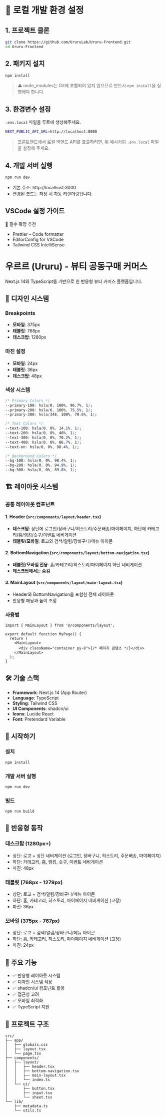 # 🚀 로컬 개발 환경 설정

## 1. 프로젝트 클론

```bash
git clone https://github.com/UruruLab/Ururu-Frontend.git
cd Ururu-Frontend
```

## 2. 패키지 설치

```bash
npm install
```

> ⚠️ node_modules는 Git에 포함되어 있지 않으므로 반드시 `npm install`을 실행해야 합니다.

## 3. 환경변수 설정

`.env.local` 파일을 루트에 생성해주세요.

```bash
NEXT_PUBLIC_API_URL=http://localhost:8080
```

> 프론트엔드에서 로컬 백엔드 API를 호출하려면, 위 예시처럼 `.env.local` 파일을 설정해 주세요.

## 4. 개발 서버 실행

```bash
npm run dev
```

- 기본 주소: http://localhost:3000
- 변경된 코드는 저장 시 자동 리렌더링됩니다.

## VSCode 설정 가이드

📌 필수 확장 추천

- Prettier – Code formatter
- EditorConfig for VSCode
- Tailwind CSS IntelliSense

# 우르르 (Ururu) - 뷰티 공동구매 커머스

Next.js 14와 TypeScript를 기반으로 한 반응형 뷰티 커머스 플랫폼입니다.

## 🎨 디자인 시스템

### Breakpoints

- **모바일**: 375px
- **태블릿**: 768px
- **데스크탑**: 1280px

### 마진 설정

- **모바일**: 24px
- **태블릿**: 36px
- **데스크탑**: 48px

### 색상 시스템

```css
/* Primary Colors */
--primary-100: hsla(0, 100%, 96.7%, 1);
--primary-200: hsla(6, 100%, 75.5%, 1);
--primary-300: hsla(348, 100%, 70.6%, 1);

/* Text Colors */
--text-100: hsla(0, 0%, 14.1%, 1);
--text-200: hsla(0, 0%, 40%, 1);
--text-300: hsla(0, 0%, 70.2%, 1);
--text-400: hsla(0, 0%, 86.7%, 1);
--text-on: hsla(0, 0%, 98.4%, 1);

/* Background Colors */
--bg-100: hsla(0, 0%, 98.4%, 1);
--bg-200: hsla(0, 0%, 94.9%, 1);
--bg-300: hsla(0, 0%, 89.8%, 1);
```

## 🏗️ 레이아웃 시스템

### 공통 레이아웃 컴포넌트

#### 1. Header (`src/components/layout/header.tsx`)

- **데스크탑**: 상단에 로그인/장바구니/히스토리/주문배송/마이페이지, 하단에 카테고리/홈/랭킹/숏구/이벤트 네비게이션
- **태블릿/모바일**: 로고와 검색/알림/장바구니/메뉴 아이콘

#### 2. BottomNavigation (`src/components/layout/bottom-navigation.tsx`)

- **태블릿/모바일 전용**: 홈/카테고리/히스토리/마이페이지 하단 네비게이션
- **데스크탑에서는 숨김**

#### 3. MainLayout (`src/components/layout/main-layout.tsx`)

- Header와 BottomNavigation을 포함한 전체 레이아웃
- 반응형 패딩과 높이 조정

### 사용법

```tsx
import { MainLayout } from '@/components/layout';

export default function MyPage() {
  return (
    <MainLayout>
      <div className="container py-8">{/* 페이지 콘텐츠 */}</div>
    </MainLayout>
  );
}
```

## 🛠️ 기술 스택

- **Framework**: Next.js 14 (App Router)
- **Language**: TypeScript
- **Styling**: Tailwind CSS
- **UI Components**: shadcn/ui
- **Icons**: Lucide React
- **Font**: Pretendard Variable

## 🚀 시작하기

### 설치

```bash
npm install
```

### 개발 서버 실행

```bash
npm run dev
```

### 빌드

```bash
npm run build
```

## 📱 반응형 동작

### 데스크탑 (1280px+)

- 상단: 로고 + 상단 네비게이션 (로그인, 장바구니, 히스토리, 주문배송, 마이페이지)
- 하단: 카테고리, 홈, 랭킹, 숏구, 이벤트 네비게이션
- 마진: 48px

### 태블릿 (768px - 1279px)

- 상단: 로고 + 검색/알림/장바구니/메뉴 아이콘
- 하단: 홈, 카테고리, 히스토리, 마이페이지 네비게이션 (고정)
- 마진: 36px

### 모바일 (375px - 767px)

- 상단: 로고 + 검색/알림/장바구니/메뉴 아이콘
- 하단: 홈, 카테고리, 히스토리, 마이페이지 네비게이션 (고정)
- 마진: 24px

## 🎯 주요 기능

- ✅ 반응형 레이아웃 시스템
- ✅ 디자인 시스템 적용
- ✅ shadcn/ui 컴포넌트 활용
- ✅ 접근성 고려
- ✅ 모바일 최적화
- ✅ TypeScript 지원

## 📁 프로젝트 구조

```
src/
├── app/
│   ├── globals.css
│   ├── layout.tsx
│   └── page.tsx
├── components/
│   ├── layout/
│   │   ├── header.tsx
│   │   ├── bottom-navigation.tsx
│   │   ├── main-layout.tsx
│   │   └── index.ts
│   └── ui/
│       ├── button.tsx
│       ├── input.tsx
│       └── sheet.tsx
└── lib/
    ├── metadata.ts
    └── utils.ts
```
